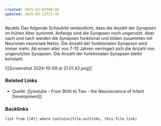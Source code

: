 ```yaml
---
created: 2025-03-03T08:00
updated: 2025-06-12T23:45
---
```

#public
Das folgende Schaubild verdeutlicht, dass die Anzahl der Synapsen im frühen Alter zunimmt. Anfangs sind die Synapsen noch ungenutzt. Aber nach und nach werden die Synapsen funktional und bilden zusammen mit Neuronen neuronale Netze. Die Anzahl der funktionalen Synapsen wird immer mehr.
Ab einem alter von 7-10 Jahren verringert sich die Anzahl von ungenutzten Synapsen. Die Anzahl der funktionalen Synapsen bleibt konstant. 

![[Screenshot 2024-10-09 at 21.01.42.png]]

### Related Links
- Quelle: [[youtube - From Birth to Two - the Neuroscience of Infant Development]]



### Backlinks
```dataview 
list from [[#]] where contains(file.outlinks, this.file.link)
```

